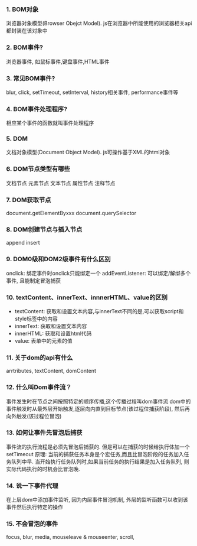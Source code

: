 ### 1. BOM对象
浏览器对象模型(Browser Obejct Model). js在浏览器中所能使用的浏览器相关api都封装在该对象中

### 2. BOM事件?
浏览器事件, 如鼠标事件,键盘事件,HTML事件

### 3. 常见BOM事件?
blur, click, setTimeout, setInterval, history相关事件, performance事件等

### 4. BOM事件处理程序?
相应某个事件的函数就叫事件处理程序

### 5. DOM
文档对象模型(Document Object Model). js可操作基于XML的html对象

### 6. DOM节点类型有哪些
文档节点
元素节点
文本节点
属性节点
注释节点

### 7. DOM获取节点
document.getElementByxxx
document.querySelector

### 8. DOM创建节点与插入节点
append
insert

### 9. DOM0级和DOM2级事件有什么区别
onclick: 绑定事件时onclick只能绑定一个
addEventListener: 可以绑定/解绑多个事件, 且能制定冒泡捕获

### 10. textContent、innerText、innnerHTML、value的区别
- textContent: 获取和设置文本内容,与innerText不同的是,可以获取script和style标签中的内容
- innerText: 获取和设置文本内容
- innerHTML: 获取和设置html代码
- value: 表单中的元素的值

### 11. 关于dom的api有什么
arrtributes, textContent, domContent

### 12. 什么叫Dom事件流？
事件发生时在节点之间按照特定的顺序传播,这个传播过程叫dom事件流
dom中的事件触发时从最外层开始触发,逐层向内直到目标节点(该过程位捕获阶段), 然后再向外触发(该过程位冒泡)

### 13. 如何让事件先冒泡后捕获
事件流的执行流程是必须先冒泡后捕获的. 但是可以在捕获的时候给执行体加一个setTimeout
原理: 当前的捕获任务本身是个宏任务,而且比冒泡阶段的任务加入任务队列中早. 当开始执行任务队列时,如果当前任务的执行结果是加入任务队列, 则实际代码执行的时机会比冒泡晚.

### 14. 说一下事件代理
在上层dom中添加事件监听, 因为内层事件冒泡机制, 外层的监听函数可以收到该事件然后执行特定的操作

### 15. 不会冒泡的事件
focus, blur, media, mouseleave & mouseenter, scroll,
